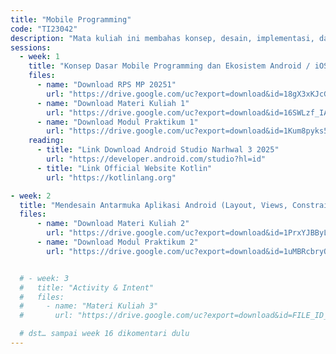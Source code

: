 ```yaml
---
title: "Mobile Programming"
code: "TI23042"
description: "Mata kuliah ini membahas konsep, desain, implementasi, dan pengujian aplikasi mobile berbasis Android. Mahasiswa dibekali kemampuan teknis membangun aplikasi native menggunakan Java/Kotlin, memanfaatkan sensor, layanan API eksternal, serta menerapkan arsitektur modern seperti MVVM dan Jetpack Compose. Pendekatan pembelajaran menggunakan Outcome-Based Education (OBE) dengan penekanan pada praktik, studi kasus, dan proyek akhir."
sessions:
  - week: 1
    title: "Konsep Dasar Mobile Programming dan Ekosistem Android / iOS"
    files:
      - name: "Download RPS MP 20251"
        url: "https://drive.google.com/uc?export=download&id=18gX3xKJcG-T16aXH7N0wiKiQ_Fi-UBZo"    
      - name: "Download Materi Kuliah 1"
        url: "https://drive.google.com/uc?export=download&id=16SWLzf_IAC9x1iauLtXwau8VlOgd6Toh"
      - name: "Download Modul Praktikum 1"
        url: "https://drive.google.com/uc?export=download&id=1Kum8pyks52GnqBVaFLXr4SUR800tDMxn"        
    reading:
      - title: "Link Download Android Studio Narhwal 3 2025"
        url: "https://developer.android.com/studio?hl=id"
      - title: "Link Official Website Kotlin"
        url: "https://kotlinlang.org"        

- week: 2
  title: "Mendesain Antarmuka Aplikasi Android (Layout, Views, ConstraintLayout)"
  files:
      - name: "Download Materi Kuliah 2"
        url: "https://drive.google.com/uc?export=download&id=1PrxYJBByLN_clWG5FQv8_Q9H5cy1u-qE"
      - name: "Download Modul Praktikum 2"
        url: "https://drive.google.com/uc?export=download&id=1uMBRcbryOMScBV5dUPKQnY5JjElf74XN"


  # - week: 3
  #   title: "Activity & Intent"
  #   files:
  #     - name: "Materi Kuliah 3"
  #       url: "https://drive.google.com/uc?export=download&id=FILE_ID_03"

  # dst… sampai week 16 dikomentari dulu
---
```

